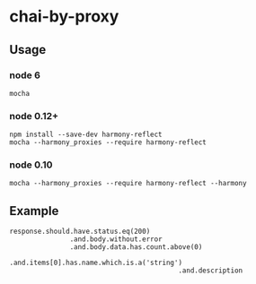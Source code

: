 # chai-by-proxy

## Usage
### node 6
```
mocha
```

### node 0.12+
```
npm install --save-dev harmony-reflect
mocha --harmony_proxies --require harmony-reflect
```

### node 0.10
```
mocha --harmony_proxies --require harmony-reflect --harmony 
```

## Example
```
response.should.have.status.eq(200)
               .and.body.without.error
               .and.body.data.has.count.above(0)
                             .and.items[0].has.name.which.is.a('string')
                                          .and.description
```
